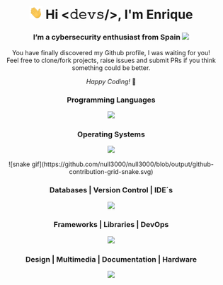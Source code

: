 <h1 align="center"><img src="https://raw.githubusercontent.com/ABSphreak/ABSphreak/master/gifs/Hi.gif" width="30px" /> Hi <𝚍𝚎𝚟𝚜/>, I'm Enrique </h1>
<h3 align="center">I’m a cybersecurity enthusiast from Spain <img src="https://icons.iconarchive.com/icons/twitter/twemoji-flags/128/Spain-Flag-icon.png" width="25 style="vertical-align: bottom"/>   </h3>

<div align="center">
You have finally discovered my Github profile, I was waiting for you! <br>
Feel free to clone/fork projects, raise issues and submit PRs if you think something could be better. <br>

<i>Happy Coding!</i> 🚀

<h3 align="center">Programming Languages</h3>
<p align="center"> <a href="https://skillicons.dev"> <img src="https://skillicons.dev/icons?i=html,css,js,php,py,java,c,solidity,bash,md,processing" /> </a> </p>
<h3 align="center">Operating Systems</h3>
<p align="center"> <a href="https://skillicons.dev"> <img src="https://skillicons.dev/icons?i=linux,debian,mint,ubuntu,kali,windows" /> </a> </p>
![snake gif](https://github.com/null3000/null3000/blob/output/github-contribution-grid-snake.svg)
<h3 align="center">Databases | Version Control | IDE´s</h3>
<p align="center"> <a href="https://skillicons.dev"> <img src="https://skillicons.dev/icons?i=mysql,mongodb,git,vscode,eclipse,phpstorm,powershell" /> </a> </p>
<h3 align="center">Frameworks | Libraries | DevOps</h3>
<p align="center"> <a href="https://skillicons.dev"> <img src="https://skillicons.dev/icons?i=angular,wordpress,redux,sass,jquery,bootstrap,docker,cloudflare,elasticsearch" /> </a> </p>
<h3 align="center">Design | Multimedia | Documentation | Hardware</h3>
<p align="center"> <a href="https://skillicons.dev"> <img src="https://skillicons.dev/icons?i=ae,ai,pr,figma,obsidian,latex,stackoverflow,arduino,raspberrypi" /> </a> </p>
<!-- 

### Here are my last posts on:

<a target="_blank" href="https://github-readme-medium-recent-article.vercel.app/medium/@wyattowalsh/0"><img src="https://github-readme-medium-recent-article.vercel.app/medium/@wyattowalsh/0" alt="Recent Article 0">
<a target="_blank" href="https://github-readme-medium-recent-article.vercel.app/medium/@wyattowalsh/1"><img src="https://github-readme-medium-recent-article.vercel.app/medium/@wyattowalsh/1" alt="Recent Article 1">
<a targEsto es un comentario y no se mostraráet="_blank" href="https://github-readme-medium-recent-article.vercel.app/medium/@wyattowalsh/2"><img src="https://github-readme-medium-recent-article.vercel.app/medium/@wyattowalsh/2" alt="Recent Article 2">

-->
